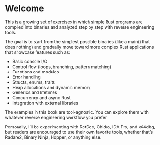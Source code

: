 # Welcome

This is a growing set of exercises in which simple Rust programs are compiled into binaries and analyzed step by step with reverse engineering tools.

The goal is to start from the simplest possible binaries (like a main() that does nothing) and gradually move toward more complex Rust applications that showcase features such as:

- Basic console I/O
- Control flow (loops, branching, pattern matching)
- Functions and modules
- Error handling
- Structs, enums, traits
- Heap allocations and dynamic memory
- Generics and lifetimes
- Concurrency and async Rust
- Integration with external libraries

The examples in this book are tool-agnostic. You can explore them with whatever reverse engineering workflow you prefer. 

Personally, I’ll be experimenting with RetDec, Ghidra, IDA Pro, and x64dbg, but readers are encouraged to use their own favorite tools, whether that’s Radare2, Binary Ninja, Hopper, or anything else.